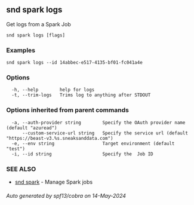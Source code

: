 ## snd spark logs

Get logs from a Spark Job

```
snd spark logs [flags]
```

### Examples

```
snd spark logs --id 14abbec-e517-4135-bf01-fc041a4e
```

### Options

```
  -h, --help        help for logs
  -t, --trim-logs   Trims log to anything after STDOUT
```

### Options inherited from parent commands

```
  -a, --auth-provider string        Specify the OAuth provider name (default "azuread")
      --custom-service-url string   Specify the service url (default "https://beast-v3.%s.sneaksanddata.com")
  -e, --env string                  Target environment (default "test")
  -i, --id string                   Specify the  Job ID
```

### SEE ALSO

* [snd spark](snd_spark.md)	 - Manage Spark jobs

###### Auto generated by spf13/cobra on 14-May-2024
